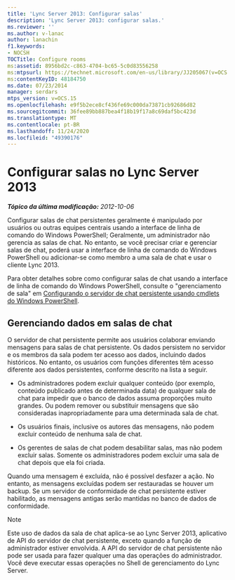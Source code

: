```yaml
---
title: 'Lync Server 2013: Configurar salas'
description: 'Lync Server 2013: configurar salas.'
ms.reviewer: ''
ms.author: v-lanac
author: lanachin
f1.keywords:
- NOCSH
TOCTitle: Configure rooms
ms:assetid: 8956bd2c-c863-4704-bc65-5c0d83556258
ms:mtpsurl: https://technet.microsoft.com/en-us/library/JJ205067(v=OCS.15)
ms:contentKeyID: 48184750
ms.date: 07/23/2014
manager: serdars
mtps_version: v=OCS.15
ms.openlocfilehash: e9f5b2ece8cf436fe69c000da73871cb92686d82
ms.sourcegitcommit: 36fee89bb887bea4f18b19f17a8c69daf5bc423d
ms.translationtype: MT
ms.contentlocale: pt-BR
ms.lasthandoff: 11/24/2020
ms.locfileid: "49390176"
---
```

# <a name="configure-rooms-in-lync-server-2013"></a>Configurar salas no Lync Server 2013

<div data-xmlns="http://www.w3.org/1999/xhtml">

<div class="topic" data-xmlns="http://www.w3.org/1999/xhtml" data-msxsl="urn:schemas-microsoft-com:xslt" data-cs="https://msdn.microsoft.com/">

<div data-asp="https://msdn2.microsoft.com/asp">



</div>

<div id="mainSection">

<div id="mainBody">

<span> </span>

_**Tópico da última modificação:** 2012-10-06_

Configurar salas de chat persistentes geralmente é manipulado por usuários ou outras equipes centrais usando a interface de linha de comando do Windows PowerShell; Geralmente, um administrador não gerencia as salas de chat. No entanto, se você precisar criar e gerenciar salas de chat, poderá usar a interface de linha de comando do Windows PowerShell ou adicionar-se como membro a uma sala de chat e usar o cliente Lync 2013.

Para obter detalhes sobre como configurar salas de chat usando a interface de linha de comando do Windows PowerShell, consulte o "gerenciamento de sala" em [Configurando o servidor de chat persistente usando cmdlets do Windows PowerShell](configuring-persistent-chat-server-by-using-windows-powershell-cmdlets.md).

<div>

## <a name="managing-data-in-chat-rooms"></a>Gerenciando dados em salas de chat

O servidor de chat persistente permite aos usuários colaborar enviando mensagens para salas de chat persistente. Os dados persistem no servidor e os membros da sala podem ter acesso aos dados, incluindo dados históricos. No entanto, os usuários com funções diferentes têm acesso diferente aos dados persistentes, conforme descrito na lista a seguir.

  - Os administradores podem excluir qualquer conteúdo (por exemplo, conteúdo publicado antes de determinada data) de qualquer sala de chat para impedir que o banco de dados assuma proporções muito grandes. Ou podem remover ou substituir mensagens que são consideradas inapropriadamente para uma determinada sala de chat.

  - Os usuários finais, inclusive os autores das mensagens, não podem excluir conteúdo de nenhuma sala de chat.

  - Os gerentes de salas de chat podem desabilitar salas, mas não podem excluir salas. Somente os administradores podem excluir uma sala de chat depois que ela foi criada.

Quando uma mensagem é excluída, não é possível desfazer a ação. No entanto, as mensagens excluídas podem ser restauradas se houver um backup. Se um servidor de conformidade de chat persistente estiver habilitado, as mensagens antigas serão mantidas no banco de dados de conformidade.

<div>


> [!NOTE]  
> Este uso de dados da sala de chat aplica-se ao Lync Server 2013, aplicativo de API do servidor de chat persistente, exceto quando a função de administrador estiver envolvida. A API do servidor de chat persistente não pode ser usada para fazer qualquer uma das operações do administrador. Você deve executar essas operações no Shell de gerenciamento do Lync Server.



</div>

</div>

</div>

<span> </span>

</div>

</div>

</div>

